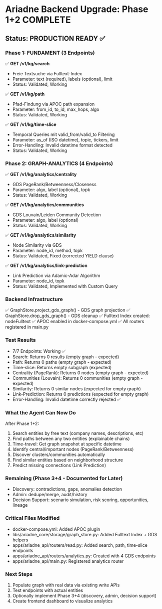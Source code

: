 # Ariadne Backend Upgrade: Phase 1+2 COMPLETE

## Status: PRODUCTION READY ✅

### Phase 1: FUNDAMENT (3 Endpoints)
✅ **GET /v1/kg/search**
- Freie Textsuche via Fulltext-Index
- Parameter: text (required), labels (optional), limit
- Status: Validated, Working

✅ **GET /v1/kg/path**
- Pfad-Findung via APOC path expansion
- Parameter: from_id, to_id, max_hops, algo
- Status: Validated, Working

✅ **GET /v1/kg/time-slice**
- Temporal Queries mit valid_from/valid_to Filtering
- Parameter: as_of (ISO datetime), topic, tickers, limit
- Error-Handling: Invalid datetime format detected
- Status: Validated, Working

### Phase 2: GRAPH-ANALYTICS (4 Endpoints)
✅ **GET /v1/kg/analytics/centrality**
- GDS PageRank/Betweenness/Closeness
- Parameter: algo, label (optional), topk
- Status: Validated, Working

✅ **GET /v1/kg/analytics/communities**
- GDS Louvain/Leiden Community Detection
- Parameter: algo, label (optional)
- Status: Validated, Working

✅ **GET /v1/kg/analytics/similarity**
- Node Similarity via GDS
- Parameter: node_id, method, topk
- Status: Validated, Fixed (corrected YIELD clause)

✅ **GET /v1/kg/analytics/link-prediction**
- Link Prediction via Adamic-Adar Algorithm
- Parameter: node_id, topk
- Status: Validated, Implemented with Custom Query

### Backend Infrastructure
✅ GraphStore.project_gds_graph() - GDS graph projection
✅ GraphStore.drop_gds_graph() - GDS cleanup
✅ Fulltext Index created: nodeFulltext
✅ APOC enabled in docker-compose.yml
✅ All routers registered in main.py

### Test Results
- 7/7 Endpoints: Working ✅
- Search: Returns 0 results (empty graph - expected)
- Path: Returns 0 paths (empty graph - expected)
- Time-slice: Returns empty subgraph (expected)
- Centrality (PageRank): Returns 0 nodes (empty graph - expected)
- Communities (Louvain): Returns 0 communities (empty graph - expected)
- Similarity: Returns 0 similar nodes (expected for empty graph)
- Link-Prediction: Returns 0 predictions (expected for empty graph)
- Error-Handling: Invalid datetime correctly rejected ✅

### What the Agent Can Now Do
After Phase 1+2:
1. Search entities by free text (company names, descriptions, etc)
2. Find paths between any two entities (explainable chains)
3. Time-travel: Get graph snapshot at specific datetime
4. Identify central/important nodes (PageRank/Betweenness)
5. Discover clusters/communities automatically
6. Find similar entities based on neighborhood structure
7. Predict missing connections (Link Prediction)

### Remaining (Phase 3+4 - Documented for Later)
- Discovery: contradictions, gaps, anomalies detection
- Admin: dedupe/merge, audit/history
- Decision Support: scenario simulation, risk scoring, opportunities, lineage

### Critical Files Modified
- docker-compose.yml: Added APOC plugin
- libs/ariadne_core/storage/graph_store.py: Added Fulltext Index + GDS helpers
- apps/ariadne_api/routers/read.py: Added search, path, time-slice endpoints
- apps/ariadne_api/routers/analytics.py: Created with 4 GDS endpoints
- apps/ariadne_api/main.py: Registered analytics router

### Next Steps
1. Populate graph with real data via existing write APIs
2. Test endpoints with actual entities
3. Optionally implement Phase 3+4 (discovery, admin, decision support)
4. Create frontend dashboard to visualize analytics
